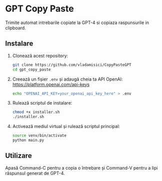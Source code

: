 # GPT Copy Paste

Trimite automat intrebarile copiate la GPT-4 si copiaza raspunsurile in clipboard.

## Instalare

1. Clonează acest repository:

    ```sh
    git clone https://github.com/vladamisici/CopyPasteGPT
    cd gpt_copy_paste
    ```

2. Creează un fișier `.env` și adaugă cheia ta API OpenAI:
    https://platform.openai.com/api-keys

    ```sh
    echo "OPENAI_API_KEY=your_openai_api_key_here" > .env
    ```

3. Rulează scriptul de instalare:

    ```sh
    chmod +x installer.sh
    ./installer.sh
    ```

4. Activează mediul virtual și rulează scriptul principal:

    ```sh
    source venv/bin/activate
    python main.py
    ```

## Utilizare

Apasă Command-C pentru a copia o întrebare și Command-V pentru a lipi răspunsul generat de GPT-4.
